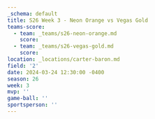 ```yaml
---
_schema: default
title: S26 Week 3 - Neon Orange vs Vegas Gold
teams-score:
  - team: _teams/s26-neon-orange.md
    score:
  - team: _teams/s26-vegas-gold.md
    score:
location: _locations/carter-baron.md
field: '2'
date: 2024-03-24 12:30:00 -0400
season: 26
week: 3
mvp: ''
game-ball: ''
sportsperson: ''
---
```

